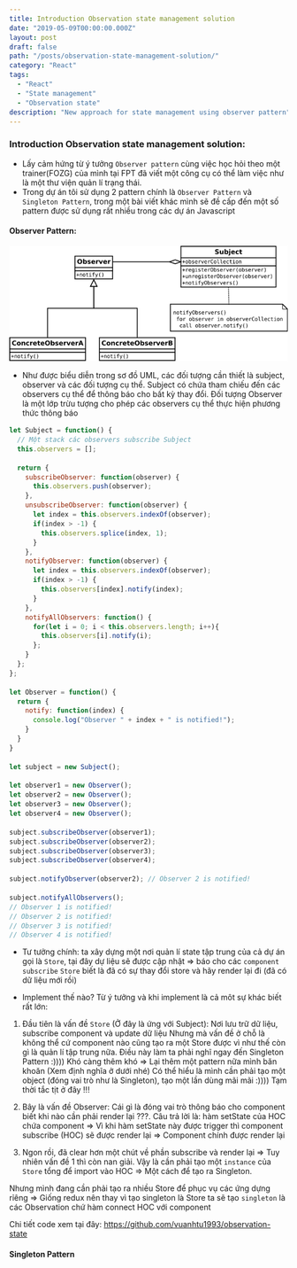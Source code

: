 ```yaml
---
title: Introduction Observation state management solution
date: "2019-05-09T00:00:00.000Z"
layout: post
draft: false
path: "/posts/observation-state-management-solution/"
category: "React"
tags:
  - "React"
  - "State management"
  - "Observation state"
description: "New approach for state management using observer pattern"
---
```


### Introduction Observation state management solution:
* Lấy cảm hứng từ ý tưởng `Observer pattern` cùng việc học hỏi theo một trainer(FOZG) của mình tại FPT
đã viết một công cụ có thể làm việc như là một thư viện quản lí trạng thái.
* Trong dự án tôi sử dụng 2 pattern chính là `Observer Pattern` và `Singleton Pattern`, trong một bài viết khác
mình sẽ đề cấp đến một số pattern được sử dụng rất nhiều trong các dự án Javascript

#### Observer Pattern:
![alt text](./observation-pattern.png)
* Như được biểu diễn trong sơ đồ UML, các đối tượng cần thiết là subject, observer và các đối tượng cụ thể.
 Subject có chứa tham chiếu đến các observers cụ thể để thông báo cho bất kỳ thay đổi.
 Đối tượng Observer là một lớp trừu tượng cho phép các observers cụ thể thực hiện phương thức thông báo
 
```javascript
let Subject = function() {
  // Một stack các observers subscribe Subject
  this.observers = [];

  return {
    subscribeObserver: function(observer) {
      this.observers.push(observer);
    },
    unsubscribeObserver: function(observer) {
      let index = this.observers.indexOf(observer);
      if(index > -1) {
        this.observers.splice(index, 1);
      }
    },
    notifyObserver: function(observer) {
      let index = this.observers.indexOf(observer);
      if(index > -1) {
        this.observers[index].notify(index);
      }
    },
    notifyAllObservers: function() {
      for(let i = 0; i < this.observers.length; i++){
        this.observers[i].notify(i);
      };
    }
  };
};

let Observer = function() {
  return {
    notify: function(index) {
      console.log("Observer " + index + " is notified!");
    }
  }
}

let subject = new Subject();

let observer1 = new Observer();
let observer2 = new Observer();
let observer3 = new Observer();
let observer4 = new Observer();

subject.subscribeObserver(observer1);
subject.subscribeObserver(observer2);
subject.subscribeObserver(observer3);
subject.subscribeObserver(observer4);

subject.notifyObserver(observer2); // Observer 2 is notified!

subject.notifyAllObservers();
// Observer 1 is notified!
// Observer 2 is notified!
// Observer 3 is notified!
// Observer 4 is notified!
```

* Tư tưởng chính: ta xây dựng một nơi quản lí state tập trung của cả dự án gọi là `Store`,
tại đây dự liệu sẽ được cập nhật => báo cho các `component` `subscribe` `Store` biết là đã có sự thay đổi
store và hãy render lại đi (đã có dữ liệu mới rồi)

* Implement thế nào? 
Từ ý tưởng và khi implement là cả môt sự khác biết rất lớn:
1. Đầu tiên là vấn đề `Store` (Ở đây là ứng với Subject): Nơi lưu trữ dữ liệu, subscribe component và update dữ liệu
Nhưng mà vấn đề ở chỗ là không thể cứ component nào cũng tạo ra một Store được vì như thế còn gì là 
quản lí tập trung nữa. Điều này làm ta phải nghĩ ngay đến Singleton Pattern :)))) 
Khó càng thêm khó => Lại thêm một pattern nữa mình băn khoăn (Xem định nghĩa ở dưới nhé)
Có thể hiểu là mình cần phải tạo một object (đóng vai trò như là Singleton), tạo một lần 
dùng mãi mãi :))))
Tạm thời tắc tịt ở đây !!!

2. Bây là vấn đề Observer: Cái gì là đóng vai trò thông báo cho component biết khi nào cần phải render
lại ???. Câu trả lời là: hàm setState của HOC chứa component => Vì khi hàm setState này được
trigger thì component subscribe (HOC) sẽ được render lại => Component chính được render lại
 
3. Ngon rồi, đã clear hơn một chút về phần subscribe và render lại => Tuy nhiên vấn đề 1
thì còn nan giải. Vậy là cần phải tạo một `instance` của `Store` tổng để import vào HOC => Một cách
để tạo ra Singleton.

Nhưng mình đang cần phải tạo ra nhiều Store để phục vụ các ứng dựng rỉêng => Giống redux nên thay vì tạo 
singleton là Store ta sẽ tạo `singleton` là các Observation chứ hàm connect HOC với component 

Chi tiết code xem tại đây: https://github.com/vuanhtu1993/observation-state
 
#### Singleton Pattern 
